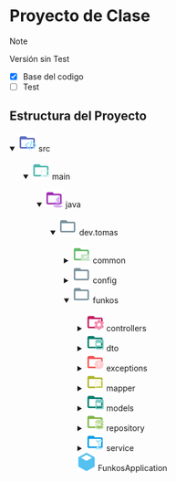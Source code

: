 # Proyecto de Clase


> [!NOTE]  
> Versión sin Test

- [x] Base del codigo
- [ ] Test

## Estructura del Proyecto

<details open>
  <summary><img src="https://raw.githubusercontent.com/TomasVaquerin/icons/73c65b334f718e3a78ec7027e43fea84ffc5d604/folders/src.svg" alt="src"> src</summary>
  <ul>
    <details open>
      <summary><img src="https://raw.githubusercontent.com/TomasVaquerin/icons/73c65b334f718e3a78ec7027e43fea84ffc5d604/folders/main.svg" alt="main"> main</summary>
      <ul>
        <details open>
          <summary><img src="https://raw.githubusercontent.com/TomasVaquerin/icons/73c65b334f718e3a78ec7027e43fea84ffc5d604/folders/java.svg" alt="java"> java</summary>
          <ul>
            <details open>
              <summary><img src="https://raw.githubusercontent.com/TomasVaquerin/icons/73c65b334f718e3a78ec7027e43fea84ffc5d604/folders/folder.svg" alt="dev.tomas"> dev.tomas</summary>
              <ul>
                <details>
                  <summary><img src="https://raw.githubusercontent.com/TomasVaquerin/icons/73c65b334f718e3a78ec7027e43fea84ffc5d604/folders/common.svg" alt="common"> common</summary>
                  <ul>
                    <img src="https://raw.githubusercontent.com/TomasVaquerin/icons/c295429d3f4c3a3241f73ec585c2bfeb613914ed/files/interface.svg" alt="Controller"> Controller
                    <br>
                    <img src="https://raw.githubusercontent.com/TomasVaquerin/icons/c295429d3f4c3a3241f73ec585c2bfeb613914ed/files/interface.svg" alt="Repository"> Repository
                    <br>
                    <img src="https://raw.githubusercontent.com/TomasVaquerin/icons/c295429d3f4c3a3241f73ec585c2bfeb613914ed/files/interface.svg" alt="Service"> Service
                  </ul>
                </details>
                <details>
                  <summary><img src="https://raw.githubusercontent.com/TomasVaquerin/icons/73c65b334f718e3a78ec7027e43fea84ffc5d604/folders/folder.svg" alt="config"> config</summary>
                </details>
                <details open>
                  <summary><img src="https://raw.githubusercontent.com/TomasVaquerin/icons/73c65b334f718e3a78ec7027e43fea84ffc5d604/folders/folder.svg" alt="funkos"> funkos</summary>
                  <ul>
                    <details>
                      <summary><img src="https://raw.githubusercontent.com/TomasVaquerin/icons/d4b34d5541590895b0faec4cabd687a58e8d97a7/folders/controllers.svg" alt="controllers"> controllers</summary>
                      <ul>
                        <img src="https://raw.githubusercontent.com/TomasVaquerin/icons/d4b34d5541590895b0faec4cabd687a58e8d97a7/files/class.svg" alt="FunkoController"> FunkoController
                      </ul>
                    </details>
                    <details>
                      <summary><img src="https://raw.githubusercontent.com/TomasVaquerin/icons/d4b34d5541590895b0faec4cabd687a58e8d97a7/folders/models.svg" alt="dto"> dto</summary>
                      <ul>
                        <img src="https://raw.githubusercontent.com/TomasVaquerin/icons/d4b34d5541590895b0faec4cabd687a58e8d97a7/files/class.svg" alt="FunkoDto"> FunkoDto
                      </ul>
                    </details>
                    <details>
                      <summary><img src="https://raw.githubusercontent.com/TomasVaquerin/icons/c295429d3f4c3a3241f73ec585c2bfeb613914ed/folders/error.svg" alt="exceptions"> exceptions</summary>
                      <ul>
                        <details>
                          <summary><img src="https://raw.githubusercontent.com/TomasVaquerin/icons/c295429d3f4c3a3241f73ec585c2bfeb613914ed/folders/error.svg" alt="exception"> exception</summary>
                          <ul>
                            <img src="https://raw.githubusercontent.com/TomasVaquerin/icons/d4b34d5541590895b0faec4cabd687a58e8d97a7/files/class.svg" alt="BadRequest"> BadRequest
                            <br>
                            <img src="https://raw.githubusercontent.com/TomasVaquerin/icons/d4b34d5541590895b0faec4cabd687a58e8d97a7/files/class.svg" alt="NotFound"> NotFound
                            <br>
                            <img src="https://raw.githubusercontent.com/TomasVaquerin/icons/d4b34d5541590895b0faec4cabd687a58e8d97a7/files/class.svg" alt="UuidError"> UuidError
                          </ul>
                        </details>
                        <img src="https://raw.githubusercontent.com/TomasVaquerin/icons/d4b34d5541590895b0faec4cabd687a58e8d97a7/files/class.svg" alt="Exception"> Exception
                      </ul>
                    </details>
                    <details>
                      <summary><img src="https://raw.githubusercontent.com/TomasVaquerin/icons/eb30db8f5c5e4b2b0857c995b4bcbfcc119d1655/folders/maps.svg" alt="mapper"> mapper</summary>
                      <ul>
                        <img src="https://raw.githubusercontent.com/TomasVaquerin/icons/d4b34d5541590895b0faec4cabd687a58e8d97a7/files/class.svg" alt="FunkoMapper"> FunkoMapper
                      </ul>
                    </details>
                    <details>
                      <summary><img src="https://raw.githubusercontent.com/TomasVaquerin/icons/d4b34d5541590895b0faec4cabd687a58e8d97a7/folders/models.svg" alt="models"> models</summary>
                      <ul>
                        <img src="https://raw.githubusercontent.com/TomasVaquerin/icons/d4b34d5541590895b0faec4cabd687a58e8d97a7/files/class.svg" alt="Funko"> Funko
                      </ul>
                    </details>
                    <details>
                      <summary><img src="https://raw.githubusercontent.com/TomasVaquerin/icons/b81b9f7f4d2ec1db2d891cdb6ff84544762d33d1/folders/db.svg" alt="repository"> repository</summary>
                      <ul>
                        <img src="https://raw.githubusercontent.com/TomasVaquerin/icons/c295429d3f4c3a3241f73ec585c2bfeb613914ed/files/interface.svg" alt="FunkoRepository"> FunkoRepository
                        <br>
                        <img src="https://raw.githubusercontent.com/TomasVaquerin/icons/d4b34d5541590895b0faec4cabd687a58e8d97a7/files/class.svg" alt="FunkoRepositoryImpl"> FunkoRepositoryImpl
                      </ul>
                    </details>
                    <details>
                      <summary><img src="https://raw.githubusercontent.com/TomasVaquerin/icons/0ad07df5f9aa9b5f51349772039a183862a6f7b0/folders/service.svg" alt="service"> service</summary>
                      <ul>
                        <img src="https://raw.githubusercontent.com/TomasVaquerin/icons/c295429d3f4c3a3241f73ec585c2bfeb613914ed/files/interface.svg" alt="FunkoService"> FunkoService
                        <br>
                        <img src="https://raw.githubusercontent.com/TomasVaquerin/icons/d4b34d5541590895b0faec4cabd687a58e8d97a7/files/class.svg" alt="FunkoServiceImpl"> FunkoServiceImpl
                      </ul>
                    </details>
                    <img src="https://raw.githubusercontent.com/TomasVaquerin/icons/c295429d3f4c3a3241f73ec585c2bfeb613914ed/files/class.svg" alt="FunkosApplication"> FunkosApplication
                  </ul>
                </details>
              </ul>
            </details>
          </ul>
        </details>
      </ul>
    </details>
  </ul>
</details>

